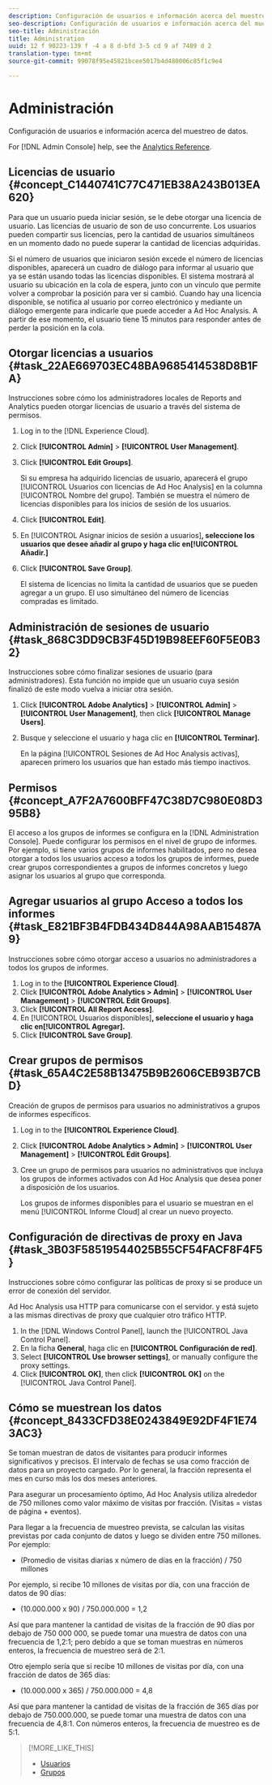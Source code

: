 ```yaml
---
description: Configuración de usuarios e información acerca del muestreo de datos.
seo-description: Configuración de usuarios e información acerca del muestreo de datos.
seo-title: Administración
title: Administration
uuid: 12 f 90223-139 f -4 a 8 d-bfd 3-5 cd 9 af 7489 d 2
translation-type: tm+mt
source-git-commit: 99078f95e45821bcee5017b4d480006c85f1c9e4

---
```



# Administración

Configuración de usuarios e información acerca del muestreo de datos.

For [!DNL Admin Console] help, see the [Analytics Reference](https://marketing.adobe.com/resources/help/en_US/reference/index.html).

## Licencias de usuario {#concept_C1440741C77C471EB38A243B013EA620}

Para que un usuario pueda iniciar sesión, se le debe otorgar una licencia de usuario. Las licencias de usuario de son de uso concurrente. Los usuarios pueden compartir sus licencias, pero la cantidad de usuarios simultáneos en un momento dado no puede superar la cantidad de licencias adquiridas.

<!-- 

c_user_license.html

 -->

Si el número de usuarios que iniciaron sesión excede el número de licencias disponibles, aparecerá un cuadro de diálogo para informar al usuario que ya se están usando todas las licencias disponibles. El sistema mostrará al usuario su ubicación en la cola de espera, junto con un vínculo que permite volver a comprobar la posición para ver si cambió. Cuando hay una licencia disponible, se notifica al usuario por correo electrónico y mediante un diálogo emergente para indicarle que puede acceder a Ad Hoc Analysis. A partir de ese momento, el usuario tiene 15 minutos para responder antes de perder la posición en la cola.

## Otorgar licencias a usuarios {#task_22AE669703EC48BA9685414538D8B1FA}

Instrucciones sobre cómo los administradores locales de Reports and Analytics pueden otorgar licencias de usuario a través del sistema de permisos.

<!-- 

t_user_licenses.xml

 -->

1. Log in to the [!DNL Experience Cloud].
1. Click **[!UICONTROL Admin]** &gt; **[!UICONTROL User Management]**.
1. Click **[!UICONTROL Edit Groups]**.

   Si su empresa ha adquirido licencias de usuario, aparecerá el grupo [!UICONTROL Usuarios con licencias de Ad Hoc Analysis] en la columna [!UICONTROL Nombre del grupo]. También se muestra el número de licencias disponibles para los inicios de sesión de los usuarios.

1. Click **[!UICONTROL Edit]**.
1. En [!UICONTROL Asignar inicios de sesión a usuarios]**, seleccione los usuarios que desee añadir al grupo y haga clic en[!UICONTROL Añadir.]**
1. Click **[!UICONTROL Save Group]**.

   El sistema de licencias no limita la cantidad de usuarios que se pueden agregar a un grupo. El uso simultáneo del número de licencias compradas es limitado.

## Administración de sesiones de usuario {#task_868C3DD9CB3F45D19B98EEF60F5E0B32}

Instrucciones sobre cómo finalizar sesiones de usuario (para administradores). Esta función no impide que un usuario cuya sesión finalizó de este modo vuelva a iniciar otra sesión.

<!-- 

t_managing_users.xml

 -->

1. Click **[!UICONTROL Adobe Analytics]** &gt; **[!UICONTROL Admin]** &gt; **[!UICONTROL User Management]**, then click **[!UICONTROL Manage Users]**.
1. Busque y seleccione el usuario y haga clic en **[!UICONTROL Terminar].**

   En la página [!UICONTROL Sesiones de Ad Hoc Analysis activas], aparecen primero los usuarios que han estado más tiempo inactivos.

## Permisos {#concept_A7F2A7600BFF47C38D7C980E08D395B8}

<!-- 

c_permissions.xml

 -->

El acceso a los grupos de informes se configura en la [!DNL Administration Console]. Puede configurar los permisos en el nivel de grupo de informes. Por ejemplo, si tiene varios grupos de informes habilitados, pero no desea otorgar a todos los usuarios acceso a todos los grupos de informes, puede crear grupos correspondientes a grupos de informes concretos y luego asignar los usuarios al grupo que corresponda.

## Agregar usuarios al grupo Acceso a todos los informes {#task_E821BF3B4FDB434D844A98AAB15487A9}

Instrucciones sobre cómo otorgar acceso a usuarios no administradores a todos los grupos de informes.

<!-- 

t_permissions.xml

 -->

1. Log in to the **[!UICONTROL Experience Cloud]**.
1. Click **[!UICONTROL Adobe Analytics &gt; Admin]** &gt; **[!UICONTROL User Management]** &gt; **[!UICONTROL Edit Groups]**.
1. Click **[!UICONTROL All Report Access]**.
1. En [!UICONTROL Usuarios disponibles]**, seleccione el usuario y haga clic en[!UICONTROL Agregar].**
1. Click **[!UICONTROL Save Group]**.

## Crear grupos de permisos {#task_65A4C2E58B13475B9B2606CEB93B7CBD}

Creación de grupos de permisos para usuarios no administrativos a grupos de informes específicos.

<!-- 

t_permission_groups.xml

 -->

1. Log in to the **[!UICONTROL Experience Cloud]**.
1. Click **[!UICONTROL Adobe Analytics &gt; Admin]** &gt; **[!UICONTROL User Management]** &gt; **[!UICONTROL Edit Groups]**.
1. Cree un grupo de permisos para usuarios no administrativos que incluya los grupos de informes activados con Ad Hoc Analysis que desea poner a disposición de los usuarios.

   Los grupos de informes disponibles para el usuario se muestran en el menú [!UICONTROL Informe Cloud] al crear un nuevo proyecto.

## Configuración de directivas de proxy en Java {#task_3B03F58519544025B55CF54FACF8F4F5}

Instrucciones sobre cómo configurar las políticas de proxy si se produce un error de conexión del servidor.

<!-- 

t_proxy_policies.xml

 -->

Ad Hoc Analysis usa HTTP para comunicarse con el servidor. y está sujeto a las mismas directivas de proxy que cualquier otro tráfico HTTP.

1. In the [!DNL Windows Control Panel], launch the [!UICONTROL Java Control Panel].
1. En la ficha **General**, haga clic en **[!UICONTROL Configuración de red]**.
1. Select **[!UICONTROL Use browser settings]**, or manually configure the proxy settings.
1. Click **[!UICONTROL OK]**, then click **[!UICONTROL OK]** on the [!UICONTROL Java Control Panel].

## Cómo se muestrean los datos {#concept_8433CFD38E0243849E92DF4F1E743AC3}

Se toman muestran de datos de visitantes para producir informes significativos y precisos. El intervalo de fechas se usa como fracción de datos para un proyecto cargado. Por lo general, la fracción representa el mes en curso más los dos meses anteriores.

<!-- 

c_overview_data_sampling.xml

 -->

Para asegurar un procesamiento óptimo, Ad Hoc Analysis utiliza alrededor de 750 millones como valor máximo de visitas por fracción. (Visitas = vistas de página + eventos).

Para llegar a la frecuencia de muestreo prevista, se calculan las visitas previstas por cada conjunto de datos y luego se dividen entre 750 millones. Por ejemplo:

* (Promedio de visitas diarias x número de días en la fracción) / 750 millones

Por ejemplo, si recibe 10 millones de visitas por día, con una fracción de datos de 90 días:

* (10.000.000 x 90) / 750.000.000 = 1,2

Así que para mantener la cantidad de visitas de la fracción de 90 días por debajo de 750 000 000, se puede tomar una muestra de datos con una frecuencia de 1,2:1; pero debido a que se toman muestras en números enteros, la frecuencia de muestreo será de 2:1.

Otro ejemplo sería que si recibe 10 millones de visitas por día, con una fracción de datos de 365 días:

* (10.000.000 x 365) / 750.000.000 = 4,8

Así que para mantener la cantidad de visitas de la fracción de 365 días por debajo de 750.000.000, se puede tomar una muestra de datos con una frecuencia de 4,8:1. Con números enteros, la frecuencia de muestreo es de 5:1.

>[!MORE_LIKE_THIS]
>
>* [Usuarios](https://marketing.adobe.com/resources/help/en_US/reference/index.html?f=users)
>* [Grupos](https://marketing.adobe.com/resources/help/en_US/reference/index.html?f=groups)

